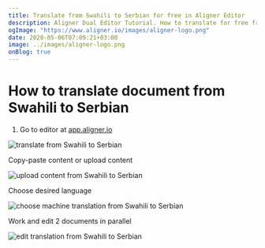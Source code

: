 ```yaml
---
title: Translate from Swahili to Serbian for free in Aligner Editor
description: Aligner Dual Editor Tutorial. How to translate for free from Swahili to Serbian. Aligner is multilingual document management platform. 
ogImage: "https://www.aligner.io/images/aligner-logo.png"
date: 2020-05-06T07:09:21+03:00
image: ../images/aligner-logo.png
onBlog: true
---
```


# How to translate document from Swahili to Serbian

1. Go to editor at [app.aligner.io](https://app.aligner.io "Aligner App web page")

![translate from Swahili to Serbian](../aligner-blank-editor.png "translate from Swahili to Serbian")

Copy-paste content or upload content

![upload content from Swahili to Serbian](../aligner-uploaded-document.png "upload content from Swahili to Serbian")

Choose desired language

![choose machine translation from Swahili to Serbian](../aligner-language-dropdown.png "choose machine translation from Swahili to Serbian")

Work and edit 2 documents in parallel

![edit translation from Swahili to Serbian](../aligner-double-sitded-editor.png "edit translation from Swahili to Serbian")

